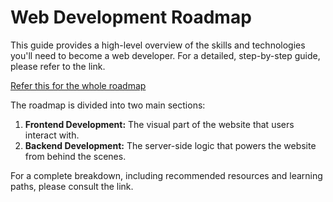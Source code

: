# Web Development Roadmap

This guide provides a high-level overview of the skills and technologies you'll need to become a web developer. For a detailed, step-by-step guide, please refer to the link.

<a href="https://gamma.app/docs/Web-Development-Roadmap--xx0ynhvl010zwr4">Refer this for the whole roadmap</a>

The roadmap is divided into two main sections:

1.  **Frontend Development:** The visual part of the website that users interact with.
2.  **Backend Development:** The server-side logic that powers the website from behind the scenes.

For a complete breakdown, including recommended resources and learning paths, please consult the link.
